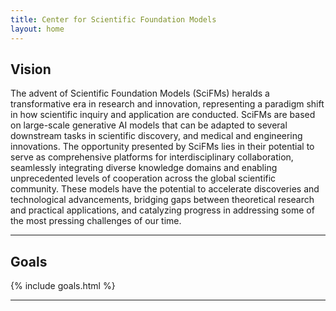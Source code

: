 ```yaml
---
title: Center for Scientific Foundation Models
layout: home
---
```


## Vision
The advent of Scientific Foundation Models (SciFMs) heralds a transformative era in research and innovation, representing a paradigm shift in how scientific inquiry and application are conducted. SciFMs are based on large-scale generative AI models that can be adapted to several downstream tasks in scientific discovery, and medical and engineering innovations. The opportunity presented by SciFMs lies in their potential to serve as comprehensive platforms for interdisciplinary collaboration, seamlessly integrating diverse knowledge domains and enabling unprecedented levels of cooperation across the global scientific community. These models have the potential to accelerate discoveries and technological advancements, bridging gaps between theoretical research and practical applications, and catalyzing progress in addressing some of the most pressing challenges of our time.

<hr>

## Goals
{% include goals.html %}   

<hr>

[micde]: https://micde.umich.edu
[DFS]: https://deepforestsci.com
